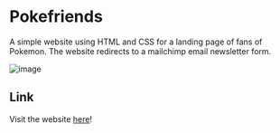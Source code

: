 # Pokefriends

A simple website using HTML and CSS for a landing page of fans of Pokemon.
The website redirects to a mailchimp email newsletter form.

![image](https://user-images.githubusercontent.com/73944909/176219950-b00dd671-dac3-438c-9df5-8e839d80f836.png)

## Link

Visit the website [here](https://mariatraga.github.io/pokefriends/)!
